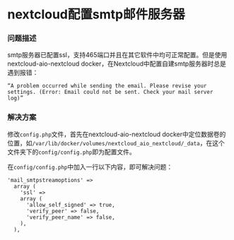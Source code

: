 # nextcloud配置smtp邮件服务器


### 问题描述

smtp服务器已配置ssl，支持465端口并且在其它软件中均可正常配置。但是使用nextcloud-aio-nextcloud docker，在Nextcloud中配置自建smtp服务器时总是遇到报错：

```
“A problem occurred while sending the email. Please revise your settings. (Error: Email could not be sent. Check your mail server log)”
```

### 解决方案

修改`config.php`文件，首先在nextcloud-aio-nextcloud docker中定位数据卷的位置，如`/var/lib/docker/volumes/nextcloud_aio_nextcloud/_data`，在这个文件夹下的`config/config.php`即为配置文件。

在`config/config.php`中加入一行以下内容，即可解决问题：

```
'mail_smtpstreamoptions' =>
  array (
    'ssl' =>
    array (
      'allow_self_signed' => true,
      'verify_peer' => false,
      'verify_peer_name' => false,
    ),
  ),
```


